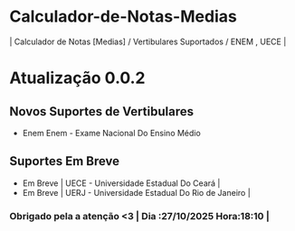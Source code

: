 # Calculador-de-Notas-Medias

| Calculador de Notas [Medias] / Vertibulares Suportados / ENEM , UECE |

# Atualização 0.0.2

## Novos Suportes de Vertibulares

- Enem Enem - Exame Nacional Do Ensino Médio

## Suportes Em Breve

- Em Breve | UECE - Universidade Estadual Do Ceará |
- Em Breve | UERJ - Universidade Estadual Do Rio de Janeiro |

### Obrigado pela a atenção <3 | Dia :27/10/2025 Hora:18:10 |
